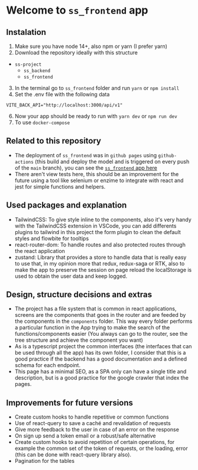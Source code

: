 # Welcome to `ss_frontend` app

## Instalation

1. Make sure you have node 14+, also npm or yarn (I prefer yarn)
2. Download the repository ideally with this structure

- `ss-project`
  - `ss_backend`
  - `ss_frontend`

3. In the terminal go to `ss_frontend` folder and run `yarn` or `npm install`
4. Set the .env file with the following data

```
VITE_BACK_API="http://localhost:3000/api/v1"
```

6. Now your app should be ready to run with `yarn dev` or `npm run dev`
7. To use `docker-compose`

## Related to this repository

- The deployment of `ss_frontend` was in `github pages` using `github-actions` (this build and deploy the model and is triggered on every push of the `main` branch), you can see the [`ss_frontend` app here](https://alvaroescalonab.github.io/ss_frontend/)
- There aren't view tests here, this should be an improvement for the future using a tool like selenium or enzime to integrate with react and jest for simple functions and helpers.

## Used packages and explanation

- TailwindCSS: To give style inline to the components, also it's very handy with the TailwindCSS extension in VSCode, you can add differents plugins to tailwind in this project the form plugin to clean the default styles and flowbite for tooltips
- react-router-dom: To handle routes and also protected routes through the react application
- zustand: Library that provides a store to handle data that is really easy to use that, in my opinion more that redux, redux-saga or RTK, also to make the app to preserve the session on page reload the localStorage is used to obtain the user data and keep logged.

## Design, structure decisions and extras

- The project has a file system that is common in react applications, screens are the components that goes in the router and are feeded by the components in the `components` folder. This way every folder performs a particular function in the App trying to make the search of the functions/components easier (You always can go to the router, see the tree structure and achieve the component you want)
- As is a typescript project the common interfaces (the interfaces that can be used through all the app) has its own folder, I consider that this is a good practice if the backend has a good documentation and a defined schema for each endpoint.
- This page has a minimal SEO, as a SPA only can have a single title and description, but is a good practice for the google crawler that index the pages.

## Improvements for future versions

- Create custom hooks to handle repetitive or common functions
- Use of react-query to save a caché and revalidation of requests
- Give more feedback to the user in case of an error on the response
- On sign up send a token email or a robust/safe alternative
- Create custom hooks to avoid repetition of certain operations, for example the common set of the token of requests, or the loading, error (this can be done with react-query library also).
- Pagination for the tables
